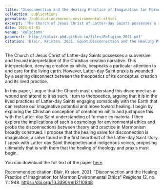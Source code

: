 ```yaml
---
title: "Disconnection and the Healing Practice of Imagination for Mormon Environmental Ethics"
collection: publications
permalink: /publication/mormon-environmental-ethics
excerpt: 'The Church of Jesus Christ of Latter-day Saints possesses a subversive and fecund interpretation of the Christian creation narrative. This interpretation bespeaks a particular attention to and care for the living earth. However, Latter-day Saint praxis is wounded by a searing disconnect between the theopoetics of its conceptual creation and its lived practice.'
date: 2021-01-01
venue: 'Religions'
paperurl: 'http://kblair-phd.github.io/files/Religion_2021.pdf'
citation: 'Blair, Kristen. 2021. &quot;Disconnection and the Healing Practice of Imagination for Mormon Environmental Ethics&quot; <i>Religions</i> 12, no. 11: 948. https://doi.org/10.3390/rel12110948'
---
```


The Church of Jesus Christ of Latter-day Saints possesses a subversive and fecund interpretation of the Christian creation narrative. This interpretation, denying creation ex nihilo, bespeaks a particular attention to and care for the living earth. However, Latter-day Saint praxis is wounded by a searing disconnect between the theopoetics of its conceptual creation and its lived practice. 

In this paper, I argue that the Church must understand this disconnect as a wound and attend to it as such. I turn to theopoetics, arguing that it is in the lived practices of Latter-day Saints engaging somatically with the Earth that can restore our imaginative potential and move toward healing. I begin by exploring the Christian conception of creation ex nihilo and juxtapose this with the Latter-day Saint understanding of formare ex materia. I then explore the implications of such a cosmology for environmental ethics and probe the disconnections between theory and practice in Mormonism broadly construed. I propose that the healing salve for disconnection is imagination, a salve found in the first heartbeat of the Latter-day Saint story. I speak with Latter-day Saint theopoetics and indigenous voices, proposing ultimately that is with them that the healing of theology and praxis must begin.

You can download the full text of the paper [here](http://academicpages.github.io/files/Religion_2021.pdf).

Recommended citation: Blair, Kristen. 2021. &quot;Disconnection and the Healing Practice of Imagination for Mormon Environmental Ethics&quot; <i>Religions</i> 12, no. 11: 948. https://doi.org/10.3390/rel12110948
